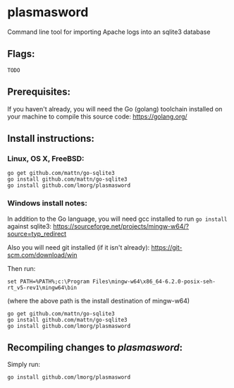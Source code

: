# plasmasword
Command line tool for importing Apache logs into an sqlite3 database

## Flags:

    TODO

## Prerequisites:

If you haven't already, you will need the Go (golang) toolchain installed on your machine to compile this source code: https://golang.org/

## Install instructions:

### Linux, OS X, FreeBSD:

	go get github.com/mattn/go-sqlite3
	go install github.com/mattn/go-sqlite3
	go install github.com/lmorg/plasmasword


### Windows install notes:
In addition to the Go language, you will need gcc installed to run `go install` against sqlite3:
https://sourceforge.net/projects/mingw-w64/?source=typ_redirect

Also you will need git installed (if it isn't already):
https://git-scm.com/download/win

Then run:

	set PATH=%PATH%;c:\Program Files\mingw-w64\x86_64-6.2.0-posix-seh-rt_v5-rev1\mingw64\bin

(where the above path is the install destination of mingw-w64)

	go get github.com/mattn/go-sqlite3
	go install github.com/mattn/go-sqlite3
	go install github.com/lmorg/plasmasword

## Recompiling changes to _plasmasword_:

Simply run:

	go install github.com/lmorg/plasmasword
